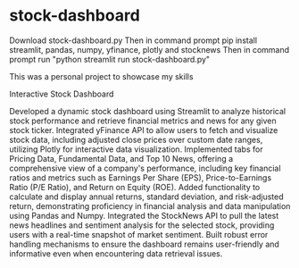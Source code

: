 # stock-dashboard
Download stock-dashboard.py
Then in command prompt pip install streamlit, pandas, numpy, yfinance, plotly and stocknews
Then in command prompt run "python streamlit run stock-dashboard.py"

This was a personal project to showcase my skills


Interactive Stock Dashboard

Developed a dynamic stock dashboard using Streamlit to analyze historical stock performance and retrieve financial metrics and news for any given stock ticker.
Integrated yFinance API to allow users to fetch and visualize stock data, including adjusted close prices over custom date ranges, utilizing Plotly for interactive data visualization.
Implemented tabs for Pricing Data, Fundamental Data, and Top 10 News, offering a comprehensive view of a company's performance, including key financial ratios and metrics such as Earnings Per Share (EPS), Price-to-Earnings Ratio (P/E Ratio), and Return on Equity (ROE).
Added functionality to calculate and display annual returns, standard deviation, and risk-adjusted return, demonstrating proficiency in financial analysis and data manipulation using Pandas and Numpy.
Integrated the StockNews API to pull the latest news headlines and sentiment analysis for the selected stock, providing users with a real-time snapshot of market sentiment.
Built robust error handling mechanisms to ensure the dashboard remains user-friendly and informative even when encountering data retrieval issues.
